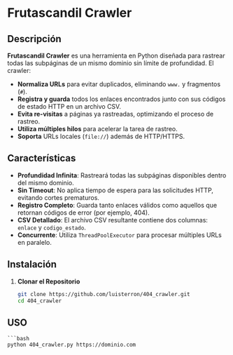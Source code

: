 # Frutascandil Crawler

## Descripción

**Frutascandil Crawler** es una herramienta en Python diseñada para rastrear todas las subpáginas de un mismo dominio sin límite de profundidad. El crawler:

- **Normaliza URLs** para evitar duplicados, eliminando `www.` y fragmentos (`#`).
- **Registra y guarda** todos los enlaces encontrados junto con sus códigos de estado HTTP en un archivo CSV.
- **Evita re-visitas** a páginas ya rastreadas, optimizando el proceso de rastreo.
- **Utiliza múltiples hilos** para acelerar la tarea de rastreo.
- **Soporta** URLs locales (`file://`) además de HTTP/HTTPS.

## Características

- **Profundidad Infinita**: Rastreará todas las subpáginas disponibles dentro del mismo dominio.
- **Sin Timeout**: No aplica tiempo de espera para las solicitudes HTTP, evitando cortes prematuros.
- **Registro Completo**: Guarda tanto enlaces válidos como aquellos que retornan códigos de error (por ejemplo, 404).
- **CSV Detallado**: El archivo CSV resultante contiene dos columnas: `enlace` y `codigo_estado`.
- **Concurrente**: Utiliza `ThreadPoolExecutor` para procesar múltiples URLs en paralelo.

## Instalación

1. **Clonar el Repositorio**

   ```bash
   git clone https://github.com/luisterron/404_crawler.git
   cd 404_crawler

## USO
    ```bash
    python 404_crawler.py https://dominio.com


